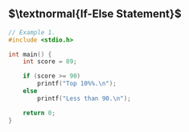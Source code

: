 ## $\textnormal{If-Else Statement}$

```c
// Example 1.
#include <stdio.h>

int main() {
    int score = 89;

    if (score >= 90)
        printf("Top 10%%.\n");
    else
        printf("Less than 90.\n");

    return 0;
}
```
